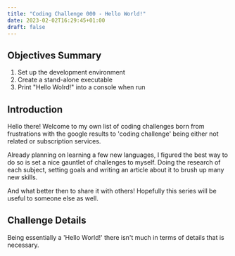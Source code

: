 ```yaml
---
title: "Coding Challenge 000 - Hello World!"
date: 2023-02-02T16:29:45+01:00
draft: false
---
```


## Objectives Summary

1. Set up the development environment
1. Create a stand-alone executable
1. Print "Hello Wolrd!" into a console when run

## Introduction

Hello there!
Welcome to my own list of coding challenges born from frustrations with the google results to 'coding challenge' being either not related or subscription services.

Already planning on learning a few new languages, I figured the best way to do so is set a nice gauntlet of challenges to myself.
Doing the research of each subject, setting goals and writing an article about it to brush up many new skills.

And what better then to share it with others!
Hopefully this series will be useful to someone else as well.

## Challenge Details

Being essentially a 'Hello World!' there isn't much in terms of details that is necessary.